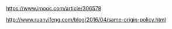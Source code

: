 https://www.imooc.com/article/306578

http://www.ruanyifeng.com/blog/2016/04/same-origin-policy.html